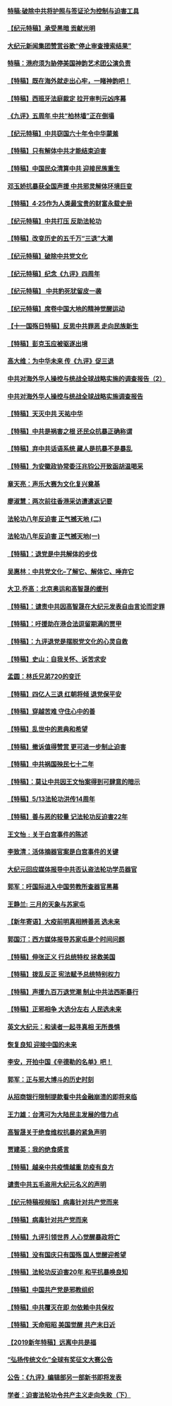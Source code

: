#### [特稿:破除中共将护照与签证沦为控制与迫害工具](../pages/nsc424/n3219631.md)
#### [【纪元特稿】承受黑暗 贡献光明](../pages/nsc424/n2968384.md)
#### [大纪元新闻集团赞赏谷歌“停止审查搜索结果”](../pages/nsc424/n2855770.md)
#### [特稿：港府须为胁停美国神韵艺术团公演负责](../pages/nsc424/n2797428.md)
#### [【特稿】既在海外就走出心牢，一睹神韵吧！](../pages/nsc424/n2784147.md)
#### [【特稿】西班牙法庭裁定 拉开审判元凶序幕](../pages/nsc424/n2730923.md)
#### [《九评》五周年 中共“柏林墙”正在倒塌](../pages/nsc424/n2721105.md)
#### [【纪元特稿】中共窃国六十年令中华蒙羞](../pages/nsc424/n2658059.md)
#### [【特稿】只有解体中共才能结束迫害](../pages/nsc424/n2590961.md)
#### [【特稿】中国民众清算中共 迎接民族重生](../pages/nsc424/n2570206.md)
#### [邓玉娇抗暴获全国声援 中共邪灵解体环境巨变](../pages/nsc424/n2540096.md)
#### [【特稿】4·25作为人类最宝贵的财富永载史册](../pages/nsc424/n2504391.md)
#### [【纪元特稿】中共打压 反助法轮功](../pages/nsc424/n2442949.md)
#### [【特稿】改变历史的五千万“三退”大潮](../pages/nsc424/n2435753.md)
#### [【纪元特稿】破除中共党文化](../pages/nsc424/n2360516.md)
#### [【纪元特稿】纪念《九评》四周年](../pages/nsc424/n2351130.md)
#### [【纪元特稿】 中共豹死犹留皮一袭](../pages/nsc424/n2337083.md)
#### [【纪元特稿】席卷中国大地的精神觉醒运动](../pages/nsc424/n2334444.md)
#### [【十一国殇日特稿】反思中共罪恶 走向民族新生](../pages/nsc424/n2280072.md)
#### [【特稿】彭克玉应被驱逐出境](../pages/nsc424/n2275126.md)
#### [高大维：为中华未来 传《九评》促三退](../pages/nsc424/n2152622.md)
#### [中共对海外华人操控与统战全球战略实施的调查报告（2）](../pages/nsc424/n2124620.md)
#### [中共对海外华人操控与统战全球战略实施调查报告](../pages/nsc424/n2124614.md)
#### [【特稿】天灭中共 天祐中华](../pages/nsc424/n2123180.md)
#### [【特稿】中共是祸害之根 还民众抗暴正确称谓](../pages/nsc424/n2051577.md)
#### [【特稿】弃中共话语系统 藏人是抗暴不是暴乱](../pages/nsc424/n2049102.md)
#### [【特稿】为安徽政协常委汪兆钧公开致函胡温喝采](../pages/nsc424/n1883726.md)
#### [章天亮：声乐大赛为文化复兴奠基](../pages/nsc424/n1872461.md)
#### [廖淑慧：两次前往香港采访遭遣返记要](../pages/nsc424/n1796692.md)
#### [法轮功八年反迫害 正气撼天地 (二)](../pages/nsc424/n1777879.md)
#### [法轮功八年反迫害 正气撼天地(一)](../pages/nsc424/n1776278.md)
#### [【特稿】：退党是中共解体的步伐](../pages/nsc424/n1660877.md)
#### [吴惠林：中共党文化–了解它、解体它、唾弃它](../pages/nsc424/n1639508.md)
#### [大卫.乔高：北京奥运和高智晟的缓刑](../pages/nsc424/n1575977.md)
#### [【特稿】：谴责中共因高智晟在大纪元发表自由言论而定罪](../pages/nsc424/n1566513.md)
#### [【特稿】：吁援助在港合法逗留期满的贾甲](../pages/nsc424/n1507022.md)
#### [【特稿】：九评退党是摆脱党文化的心灵自救](../pages/nsc424/n1472785.md)
#### [【特稿】史山：自我关怀、诉苦求安](../pages/nsc424/n1451836.md)
#### [孟圆：林氏兄弟720的变迁](../pages/nsc424/n1392322.md)
#### [【特稿】四亿人三退 红朝将倾 退党保平安](../pages/nsc424/n13794378.md)
#### [【特稿】穿越苦难 守住心中的善](../pages/nsc424/n13784979.md)
#### [【特稿】乱世中的恩典和希望](../pages/nsc424/n13734687.md)
#### [【特稿】撤诉值得赞赏 更可进一步制止迫害](../pages/nsc424/n1359508.md)
#### [【特稿】中共祸国殃民七十二年](../pages/nsc424/n13272607.md)
#### [【特稿】：莫让中共因王文怡案得到可肆意的暗示](../pages/nsc424/n1322399.md)
#### [【特稿】5/13法轮功洪传14周年](../pages/nsc424/n1316568.md)
#### [【特稿】善与恶的较量 记法轮功反迫害22年](../pages/nsc424/n13086597.md)
#### [王文怡﹕关于白宫事件的陈述](../pages/nsc424/n1296353.md)
#### [李致清：活体摘器官案是白宫事件的关键](../pages/nsc424/n1296333.md)
#### [大纪元回应媒体报导中共否认盗法轮功学员器官](../pages/nsc424/n1286685.md)
#### [郭军：吁国际进入中国劳教所查器官黑幕](../pages/nsc424/n1284456.md)
#### [王静兰: 三月的天象与苏家屯](../pages/nsc424/n1277277.md)
#### [【新年寄语】大疫前明真相辨善恶 选未来](../pages/nsc424/n12660855.md)
#### [郭国汀：西方媒体报导苏家屯是个时间问题](../pages/nsc424/n1264852.md)
#### [【特稿】伸张正义 行总统特权 拯救美国](../pages/nsc424/n12616806.md)
#### [【特稿】拨乱反正 宪法赋予总统特别权力](../pages/nsc424/n12598306.md)
#### [【特稿】声援九百万退党潮 制止中共法西斯暴行](../pages/nsc424/n1256491.md)
#### [【特稿】正邪相争 大选分左右 人民选未来](../pages/nsc424/n12545208.md)
#### [英文大纪元：和读者一起寻真相 无所畏惧](../pages/nsc424/n12542027.md)
#### [恢复良知  迎接中国的未来](../pages/nsc424/n1254106.md)
#### [李安，开拍中国《辛德勒的名单》吧！](../pages/nsc424/n1250124.md)
#### [郭军：正与邪大博斗的历史时刻](../pages/nsc424/n1241171.md)
#### [从招商银行限制提款看中共金融崩溃的即将来临](../pages/nsc424/n1239812.md)
#### [王力雄：台湾可为大陆民主发展的借力点](../pages/nsc424/n1230441.md)
#### [高智晟关于绝食维权抗暴的紧急声明](../pages/nsc424/n1228407.md)
#### [贾建英：我的绝食感言](../pages/nsc424/n1223155.md)
#### [【特稿】越亲中共疫情越重 防疫有良方](../pages/nsc424/n12042989.md)
#### [谴责中共五毛盗用大纪元名义的声明](../pages/nsc424/n12014491.md)
#### [【纪元特稿视频版】病毒针对共产党而来](../pages/nsc424/n11977328.md)
#### [【特稿】病毒针对共产党而来](../pages/nsc424/n11928818.md)
#### [【特稿】九评引领世界 人心觉醒暴政将亡](../pages/nsc424/n11660496.md)
#### [【特稿】没有国庆只有国殇 国人觉醒迎希望](../pages/nsc424/n11549354.md)
#### [【特稿】法轮功反迫害20年 和平抗暴唤良知](../pages/nsc424/n11389135.md)
#### [【特稿】中国共产党是邪教组织](../pages/nsc424/n11355551.md)
#### [【特稿】中共覆灭在即 勿依赖中共保权](../pages/nsc424/n11278510.md)
#### [【特稿】天命昭昭 美国觉醒 共产末日近](../pages/nsc424/n11150259.md)
#### [【2019新年特稿】远离中共是福](../pages/nsc424/n10942748.md)
#### [“弘扬传统文化”全球有奖征文大赛公告](../pages/nsc424/n10889849.md)
#### [公告：《九评》编辑部另一部新书即将发表](../pages/nsc424/n10405104.md)
#### [学者：迫害法轮功令共产主义走向失败（下）](../pages/nsc424/n10009951.md)
